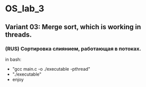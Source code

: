 # OS_lab_3
## Variant 03: Merge sort, which is working in threads.
### (RUS) Сортировка слиянием, работающая в потоках.
in bash:
- "gcc main.c -o ./executable -pthread"
- "./executable"
- enjoy

